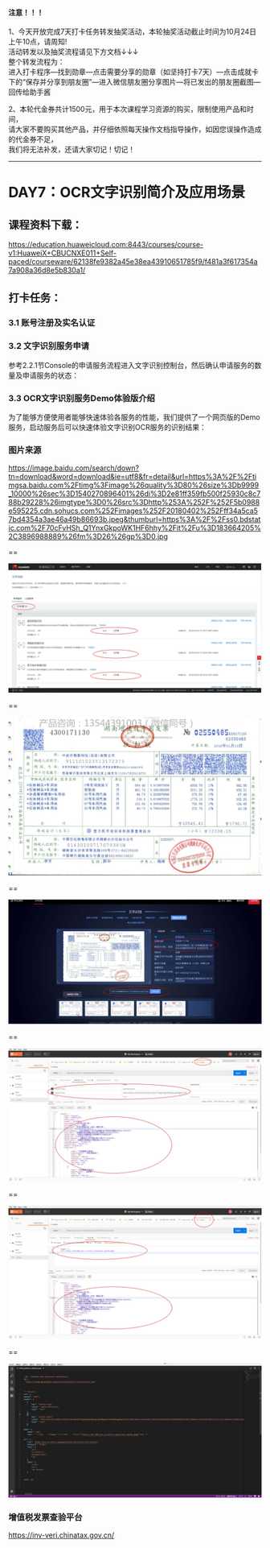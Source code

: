 #### 注意！！！

1、今天开放完成7天打卡任务转发抽奖活动，本轮抽奖活动截止时间为10月24日上午10点，请周知!     
活动转发以及抽奖流程请见下方文档↓↓↓    
整个转发流程为：    
进入打卡程序—找到勋章—点击需要分享的勋章（如坚持打卡7天）—点击成就卡下的“保存并分享到朋友圈”—进入微信朋友圈分享图片—将已发出的朋友圈截图—回传给助手酱   


2、本轮代金券共计1500元，用于本次课程学习资源的购买，限制使用产品和时间，   
请大家不要购买其他产品，并仔细依照每天操作文档指导操作，如因您误操作造成的代金券不足，   
我们将无法补发，还请大家切记！切记！     

------------------


# DAY7：OCR文字识别简介及应用场景


## 课程资料下载：
https://education.huaweicloud.com:8443/courses/course-v1:HuaweiX+CBUCNXE011+Self-paced/courseware/62138fe9382a45e38ea43910651785f9/f481a3f617354a7a908a36d8e5b830a1/

## 打卡任务：

### 3.1 账号注册及实名认证

### 3.2 文字识别服务申请
参考2.2.1节Console的申请服务流程进入文字识别控制台，然后确认申请服务的数量及申请服务的状态：

### 3.3 OCR文字识别服务Demo体验版介绍
为了能够方便使用者能够快速体验各服务的性能，我们提供了一个网页版的Demo服务，启动服务后可以快速体验文字识别OCR服务的识别结果：


### 图片来源
https://image.baidu.com/search/down?tn=download&word=download&ie=utf8&fr=detail&url=https%3A%2F%2Ftimgsa.baidu.com%2Ftimg%3Fimage%26quality%3D80%26size%3Db9999_10000%26sec%3D1540270896401%26di%3D2e81ff359fb500f25930c8c788b29228%26imgtype%3D0%26src%3Dhttp%253A%252F%252F5b0988e595225.cdn.sohucs.com%252Fimages%252F20180402%252Fff34a5ca57bd4354a3ae46a49b86693b.jpeg&thumburl=https%3A%2F%2Fss0.bdstatic.com%2F70cFvHSh_Q1YnxGkpoWK1HF6hhy%2Fit%2Fu%3D183664205%2C3896988889%26fm%3D26%26gp%3D0.jpg

==

![](https://raw.githubusercontent.com/latermonk/AI_21DAY/master/07/PNG/01.jpg)

==

![](https://raw.githubusercontent.com/latermonk/AI_21DAY/master/07/PNG/02.jpeg)

==

![](https://raw.githubusercontent.com/latermonk/AI_21DAY/master/07/PNG/03.jpg)

==

![](https://raw.githubusercontent.com/latermonk/AI_21DAY/master/07/PNG/04.jpg)

==

![](https://raw.githubusercontent.com/latermonk/AI_21DAY/master/07/PNG/05.jpg)

==

![](https://raw.githubusercontent.com/latermonk/AI_21DAY/master/07/PNG/06.jpg)




### 增值税发票查验平台

https://inv-veri.chinatax.gov.cn/

